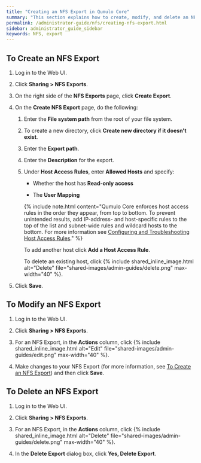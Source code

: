 ```yaml
---
title: "Creating an NFS Export in Qumulo Core"
summary: "This section explains how to create, modify, and delete an NFS export by using the Qumulo Core Web UI."
permalink: /administrator-guide/nfs/creating-nfs-export.html
sidebar: administrator_guide_sidebar
keywords: NFS, export
---
```


<a id="create-nfs-export"></a>
## To Create an NFS Export

1. Log in to the Web UI.

1. Click **Sharing > NFS Exports**.

1. On the right side of the **NFS Exports** page, click **Create Export**.

1. On the **Create NFS Export** page, do the following:

   1. Enter the **File system path** from the root of your file system.

   1. To create a new directory, click **Create new directory if it doesn't exist**.

   1. Enter the **Export path**.
  
   1. Enter the **Description** for the export.
  
   1. Under **Host Access Rules**, enter **Allowed Hosts** and specify:
        
      * Whether the host has **Read-only access**
        
      * The **User Mapping**
  
      {% include note.html content="Qumulo Core enforces host access rules in the order they appear, from top to bottom. To prevent unintended results, add IP-address- and host-specific rules to the top of the list and subnet-wide rules and wildcard hosts to the bottom. For more information see [Configuring and Troubleshooting Host Access Rules](configuring-troubleshooting-host-access-rules-nfs-exports.html)." %}
     
      To add another host click **Add a Host Access Rule**.

      To delete an existing host, click {% include shared_inline_image.html alt="Delete" file="shared-images/admin-guides/delete.png" max-width="40" %}.
     
  1. Click **Save**.


## To Modify an NFS Export

1. Log in to the Web UI.

1. Click **Sharing > NFS Exports**.

1. For an NFS Export, in the **Actions** column, click {% include shared_inline_image.html alt="Edit" file="shared-images/admin-guides/edit.png" max-width="40" %}.

1. Make changes to your NFS Export (for more information, see [To Create an NFS Export](#create-nfs-export)) and then click **Save**.


## To Delete an NFS Export

1. Log in to the Web UI.

1. Click **Sharing > NFS Exports**.

1. For an NFS Export, in the **Actions** column, click {% include shared_inline_image.html alt="Delete" file="shared-images/admin-guides/delete.png" max-width="40" %}.

1. In the **Delete Export** dialog box, click **Yes, Delete Export**.
